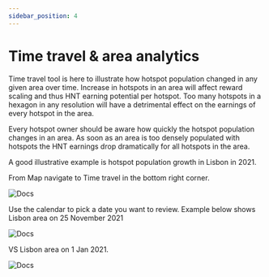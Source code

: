 ```yaml
---
sidebar_position: 4
---
```


# Time travel & area analytics

Time travel tool is here to illustrate how hotspot population changed in any given area over time. Increase in hotspots in an area will affect reward scaling and thus HNT earning potential per hotspot. Too many hotspots in a hexagon in any resolution will have a detrimental effect on the earnings of every hotspot in the area.

Every hotspot owner should be aware how quickly the hotspot population changes in an area. As soon as an area is too densely populated with hotspots the HNT earnings drop dramatically for all hotspots in the area. 

A good illustrative example is hotspot population growth in Lisbon in 2021. 

From Map navigate to Time travel in the bottom right corner.

![Docs](/img/expand-the-network/time-travel-1.png)

Use the calendar to pick a date you want to review. Example below shows Lisbon area on 25 November 2021

![Docs](/img/expand-the-network/time-travel-3.png)

VS Lisbon area on 1 Jan 2021.

![Docs](/img/expand-the-network/time-travel-2.png)